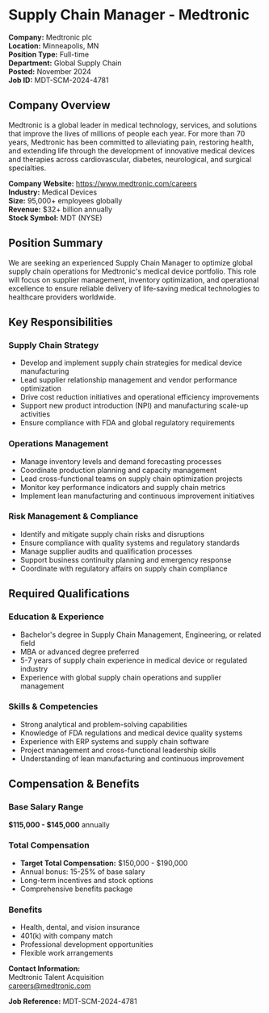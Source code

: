 # Supply Chain Manager - Medtronic

**Company:** Medtronic plc  
**Location:** Minneapolis, MN  
**Position Type:** Full-time  
**Department:** Global Supply Chain  
**Posted:** November 2024  
**Job ID:** MDT-SCM-2024-4781  

## Company Overview

Medtronic is a global leader in medical technology, services, and solutions that improve the lives of millions of people each year. For more than 70 years, Medtronic has been committed to alleviating pain, restoring health, and extending life through the development of innovative medical devices and therapies across cardiovascular, diabetes, neurological, and surgical specialties.

**Company Website:** https://www.medtronic.com/careers  
**Industry:** Medical Devices  
**Size:** 95,000+ employees globally  
**Revenue:** $32+ billion annually  
**Stock Symbol:** MDT (NYSE)  

## Position Summary

We are seeking an experienced Supply Chain Manager to optimize global supply chain operations for Medtronic's medical device portfolio. This role will focus on supplier management, inventory optimization, and operational excellence to ensure reliable delivery of life-saving medical technologies to healthcare providers worldwide.

## Key Responsibilities

### Supply Chain Strategy
- Develop and implement supply chain strategies for medical device manufacturing
- Lead supplier relationship management and vendor performance optimization
- Drive cost reduction initiatives and operational efficiency improvements
- Support new product introduction (NPI) and manufacturing scale-up activities
- Ensure compliance with FDA and global regulatory requirements

### Operations Management
- Manage inventory levels and demand forecasting processes
- Coordinate production planning and capacity management
- Lead cross-functional teams on supply chain optimization projects
- Monitor key performance indicators and supply chain metrics
- Implement lean manufacturing and continuous improvement initiatives

### Risk Management & Compliance
- Identify and mitigate supply chain risks and disruptions
- Ensure compliance with quality systems and regulatory standards
- Manage supplier audits and qualification processes
- Support business continuity planning and emergency response
- Coordinate with regulatory affairs on supply chain compliance

## Required Qualifications

### Education & Experience
- Bachelor's degree in Supply Chain Management, Engineering, or related field
- MBA or advanced degree preferred
- 5-7 years of supply chain experience in medical device or regulated industry
- Experience with global supply chain operations and supplier management

### Skills & Competencies
- Strong analytical and problem-solving capabilities
- Knowledge of FDA regulations and medical device quality systems
- Experience with ERP systems and supply chain software
- Project management and cross-functional leadership skills
- Understanding of lean manufacturing and continuous improvement

## Compensation & Benefits

### Base Salary Range
**$115,000 - $145,000** annually

### Total Compensation
- **Target Total Compensation:** $150,000 - $190,000
- Annual bonus: 15-25% of base salary
- Long-term incentives and stock options
- Comprehensive benefits package

### Benefits
- Health, dental, and vision insurance
- 401(k) with company match
- Professional development opportunities
- Flexible work arrangements

**Contact Information:**  
Medtronic Talent Acquisition  
careers@medtronic.com  

**Job Reference:** MDT-SCM-2024-4781